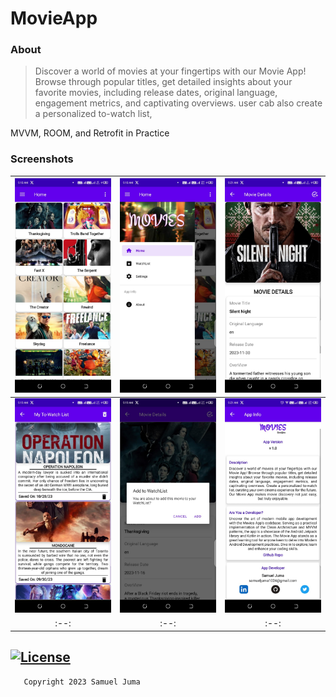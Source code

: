 # MovieApp
### About
> Discover a world of movies at your fingertips with our Movie App! Browse through popular titles, 
> get detailed insights about your favorite movies, including release dates, original language, 
> engagement metrics, and captivating overviews. user cab also create a personalized to-watch list, 


MVVM, ROOM, and Retrofit in Practice
### Screenshots
| <img src="screenshots/1.jpeg" width=280/> | <img src="screenshots/2.jpeg" width=280/> | <img src="screenshots/3.jpeg" width=280/> |
|:-----------------------------------------:|:-----------------------------------------:|:-----------------------------------------:|
| <img src="screenshots/4.jpeg" width=280/> | <img src="screenshots/5.jpeg" width=280/> | <img src="screenshots/6.jpeg" width=280/> |
|                   :--:                    |                   :--:                    |                   :--:                    |


## [![License](https://img.shields.io/badge/License-Apache%202.0-blue.svg)](https://opensource.org/licenses/Apache-2.0)
```
   Copyright 2023 Samuel Juma